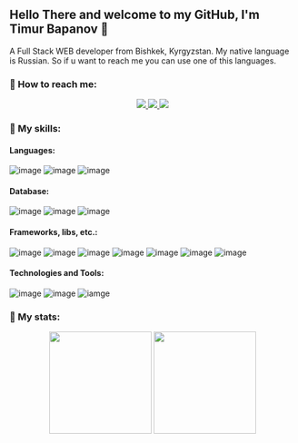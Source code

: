 ## Hello There and welcome to my GitHub, I'm Timur Bapanov 👋

A Full Stack WEB developer from Bishkek, Kyrgyzstan. My native language is Russian. So if u want to reach me you can use one of this languages.
### 📩 How to reach me:   
<p align="center">
    <a href="https://instagram.com/tim7on" target="_blank" rel="nofollow">
        <img src="https://img.shields.io/badge/instagram-%23E4405F.svg?&amp;style=for-the-badge&amp;logo=instagram&amp;logoColor=white" style="max-width:100%;">        
    </a>
    <a href="https://t.me/tim7on" target="_blank" rel="nofollow">
        <img src="https://img.shields.io/badge/Telegram-2CA5E0?style=for-the-badge&logo=telegram&logoColor=white" style="max-width:100%;">        
    </a>
    <a href="mailto:timson995@gmail.com" target="_blank" rel="nofollow">
        <img src="https://img.shields.io/badge/Gmail-D14836?style=for-the-badge&logo=gmail&logoColor=white" style="max-width:100%;">        
    </a>
</p>


### 💪 My skills:
#### Languages:
![image](https://img.shields.io/badge/Python-14354C?style=for-the-badge&logo=python&logoColor=white)
![image](https://img.shields.io/badge/JavaScript-323330?style=for-the-badge&logo=javascript&logoColor=F7DF1E)
![image](https://img.shields.io/badge/Csharp-803dbe?style=for-the-badge&logo=Csharp&logoColor=white)

#### Database:
![image](https://img.shields.io/badge/Microsoft%20SQL%20Server-CC2927?style=for-the-badge&logo=microsoftsqlserver&logoColor=white)
![image](https://img.shields.io/badge/PostgreSQL-316192?style=for-the-badge&logo=postgresql&logoColor=white)
![image](https://img.shields.io/badge/SQLite-07405E?style=for-the-badge&logo=sqlite&logoColor=white)

#### Frameworks, libs, etc.:
![image](https://img.shields.io/badge/HTML5-E34F26?style=for-the-badge&logo=html5&logoColor=white)
![image](https://img.shields.io/badge/CSS3-1572B6?style=for-the-badge&logo=css3&logoColor=white)
![image](https://img.shields.io/badge/Bootstrap-563D7C?style=for-the-badge&logo=bootstrap&logoColor=white)
![image](https://img.shields.io/badge/jQuery-0769AD?style=for-the-badge&logo=jquery&logoColor=white)
![image](https://img.shields.io/badge/Django-092E20?style=for-the-badge&logo=django&logoColor=white)
![image](https://img.shields.io/badge/React.js-323330?style=for-the-badge&logo=React&logoColor=61DAFB)
![image](https://img.shields.io/badge/NGINX-009639?style=for-the-badge&logo=NGINX&logoColor=white)

<!-- ![image](https://img.shields.io/badge/.NET-512BD4?style=for-the-badge&logo=dotnet&logoColor=white) -->

#### Technologies and Tools:
![image](https://img.shields.io/badge/Docker-2CA5E0?style=for-the-badge&logo=docker&logoColor=white)
![image](https://img.shields.io/badge/Visual%20Studio%20Code-007ACC?style=for-the-badge&logo=visualstudiocode&logoColor=white)
![iamge](https://img.shields.io/badge/Visual%20Studio-5C2D91?style=for-the-badge&logo=visualstudio&logoColor=white)

  
### 📝 My stats:

<p align="center">
<img height="180em" src="https://github-readme-stats.vercel.app/api?username=tim7on&show_icons=true&hide_border=true&count_private=true&include_all_commits=true&theme=dracula" /> 
<img height="180em" src="https://github-readme-stats.vercel.app/api/top-langs/?username=tim7on&layout=compact&theme=dracula&show_icons=true&hide_border=true&count_private=true&include_all_commits=true" />
</p>
<!---
TimSSon/TimSSon is a ✨ special ✨ repository because its `README.md` (this file) appears on your GitHub profile.
You can click the Preview link to take a look at your changes.
--->

